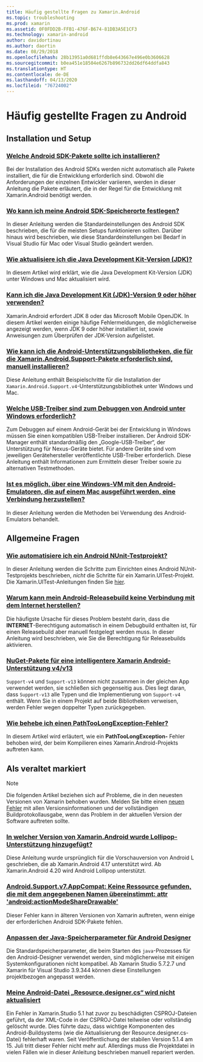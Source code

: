 ```yaml
---
title: Häufig gestellte Fragen zu Xamarin.Android
ms.topic: troubleshooting
ms.prod: xamarin
ms.assetid: 0F0FDD2B-FFB1-476F-B674-81DB3A5E1CF3
ms.technology: xamarin-android
author: davidortinau
ms.author: daortin
ms.date: 08/29/2018
ms.openlocfilehash: 28b13951a0d681ffdb8e643667e496e0b3606628
ms.sourcegitcommit: b0ea451e18504e6267b896732dd26df64ddfa843
ms.translationtype: HT
ms.contentlocale: de-DE
ms.lasthandoff: 04/13/2020
ms.locfileid: "76724002"
---
```

# <a name="android-frequently-asked-questions"></a>Häufig gestellte Fragen zu Android

## <a name="installation--setup"></a>Installation und Setup

### <a name="which-android-sdk-packages-should-i-install"></a>[Welche Android SDK-Pakete sollte ich installieren?](install-android-sdk-packages.md)

Bei der Installation des Android SDKs werden nicht automatisch alle Pakete installiert, die für die Entwicklung erforderlich sind. Obwohl die Anforderungen der einzelnen Entwickler variieren, werden in dieser Anleitung die Pakete erläutert, die in der Regel für die Entwicklung mit Xamarin.Android benötigt werden.

### <a name="where-can-i-set-my-android-sdk-locations"></a>[Wo kann ich meine Android SDK-Speicherorte festlegen?](android-sdk-location.md)

In dieser Anleitung werden die Standardeinstellungen des Android SDK beschrieben, die für die meisten Setups funktionieren sollten. Darüber hinaus wird beschrieben, wie diese Standardeinstellungen bei Bedarf in Visual Studio für Mac oder Visual Studio geändert werden.

### <a name="how-do-i-update-the-java-development-kit-jdk-version"></a>[Wie aktualisiere ich die Java Development Kit-Version (JDK)?](update-jdk.md)

In diesem Artikel wird erklärt, wie die Java Development Kit-Version (JDK) unter Windows und Mac aktualisiert wird.

### <a name="can-i-use-java-development-kit-jdk-version-9-or-later"></a>[Kann ich die Java Development Kit (JDK)-Version 9 oder höher verwenden?](jdk9-errors.md)

Xamarin.Android erfordert JDK 8 oder das Microsoft Mobile OpenJDK. In diesem Artikel werden einige häufige Fehlermeldungen, die möglicherweise angezeigt werden, wenn JDK 9 oder höher installiert ist, sowie Anweisungen zum Überprüfen der JDK-Version aufgelistet.

### <a name="how-can-i-manually-install-the-android-support-libraries-required-by-the-xamarinandroidsupport-packages"></a>[Wie kann ich die Android-Unterstützungsbibliotheken, die für die Xamarin.Android.Support-Pakete erforderlich sind, manuell installieren?](install-android-support-library.md)

Diese Anleitung enthält Beispielschritte für die Installation der `Xamarin.Android.Support.v4`-Unterstützungsbibliothek unter Windows und Mac.

### <a name="what-usb-drivers-do-i-need-to-debug-android-on-windows"></a>[Welche USB-Treiber sind zum Debuggen von Android unter Windows erforderlich?](android-drivers-debug-windows.md)

Zum Debuggen auf einem Android-Gerät bei der Entwicklung in Windows müssen Sie einen kompatiblen USB-Treiber installieren. Der Android SDK-Manager enthält standardmäßig den „Google-USB-Treiber“, der Unterstützung für Nexus-Geräte bietet.
Für andere Geräte sind vom jeweiligen Gerätehersteller veröffentlichte USB-Treiber erforderlich. Diese Anleitung enthält Informationen zum Ermitteln dieser Treiber sowie zu alternativen Testmethoden.

### <a name="is-it-possible-to-connect-to-android-emulators-running-on-a-mac-from-a-windows-vm"></a>[Ist es möglich, über eine Windows-VM mit den Android-Emulatoren, die auf einem Mac ausgeführt werden, eine Verbindung herzustellen?](connect-android-emulator-mac-windows.md)

In dieser Anleitung werden die Methoden bei Verwendung des Android-Emulators behandelt.

## <a name="general-questions"></a>Allgemeine Fragen

### <a name="how-do-i-automate-an-android-nunit-test-project"></a>[Wie automatisiere ich ein Android NUnit-Testprojekt?](automate-android-nunit-test.md)

In dieser Anleitung werden die Schritte zum Einrichten eines Android NUnit-Testprojekts beschrieben, _nicht_ die Schritte für ein Xamarin.UITest-Projekt. Die Xamarin.UITest-Anleitungen finden Sie [hier](/appcenter/test-cloud/preparing-for-upload).

### <a name="why-cant-my-android-release-build-connect-to-the-internet"></a>[Warum kann mein Android-Releasebuild keine Verbindung mit dem Internet herstellen?](android-internet.md)

Die häufigste Ursache für dieses Problem besteht darin, dass die **INTERNET**-Berechtigung automatisch in einem Debugbuild enthalten ist, für einen Releasebuild aber manuell festgelegt werden muss. In dieser Anleitung wird beschrieben, wie Sie die Berechtigung für Releasebuilds aktivieren.

### <a name="smarter-xamarin-android-support-v4--v13-nuget-packages"></a>[NuGet-Pakete für eine intelligentere Xamarin Android-Unterstützung v4/v13 ](android-support-v4v13-libraries.md)

`Support-v4` und `Support-v13` können nicht zusammen in der gleichen App verwendet werden, sie schließen sich gegenseitig aus. Dies liegt daran, dass `Support-v13` alle Typen und die Implementierung von `Support-v4` enthält. Wenn Sie in einem Projekt auf beide Bibliotheken verweisen, werden Fehler wegen doppelter Typen zurückgegeben.

### <a name="how-do-i-resolve-a-pathtoolongexception-error"></a>[Wie behebe ich einen PathTooLongException-Fehler?](path-too-long-exception.md)

In diesem Artikel wird erläutert, wie ein **PathTooLongException-** Fehler behoben wird, der beim Kompilieren eines Xamarin.Android-Projekts auftreten kann.

## <a name="deprecated"></a>Als veraltet markiert

> [!NOTE]
> Die folgenden Artikel beziehen sich auf Probleme, die in den neuesten Versionen von Xamarin behoben wurden. Melden Sie bitte einen [neuen Fehler](~/cross-platform/troubleshooting/questions/howto-file-bug.md) mit allen Versionsinformationen und der vollständigen Buildprotokollausgabe, wenn das Problem in der aktuellen Version der Software auftreten sollte.

### <a name="what-version-of-xamarinandroid-added-lollipop-support"></a>[In welcher Version von Xamarin.Android wurde Lollipop-Unterstützung hinzugefügt?](xa-lollipop.md)

Diese Anleitung wurde ursprünglich für die Vorschauversion von Android L geschrieben, die ab Xamarin.Android 4.17 unterstützt wird. Ab Xamarin.Android 4.20 wird Android Lollipop unterstützt.

### <a name="androidsupportv7appcompat---no-resource-found-that-matches-the-given-name-attr-androidactionmodesharedrawable"></a>[Android.Support.v7.AppCompat: Keine Ressource gefunden, die mit dem angegebenen Namen übereinstimmt: attr 'android:actionModeShareDrawable'](missing-action-mode-share-drawable.md)

Dieser Fehler kann in älteren Versionen von Xamarin auftreten, wenn einige der erforderlichen Android SDK-Pakete fehlen.

### <a name="adjusting-java-memory-parameters-for-the-android-designer"></a>[Anpassen der Java-Speicherparameter für Android Designer](android-designer-java-memory.md)

Die Standardspeicherparameter, die beim Starten des `java`-Prozesses für den Android-Designer verwendet werden, sind möglicherweise mit einigen Systemkonfigurationen nicht kompatibel. Ab Xamarin Studio 5.7.2.7 und Xamarin für Visual Studio 3.9.344 können diese Einstellungen projektbezogen angepasst werden.

### <a name="my-android-resourcedesignercs-file-will-not-update"></a>[Meine Android-Datei „Resource.designer.cs“ wird nicht aktualisiert](resource-designer-wont-update.md)

Ein Fehler in Xamarin.Studio 5.1 hat zuvor zu beschädigten CSPROJ-Dateien geführt, da der XML-Code in der CSPROJ-Datei teilweise oder vollständig gelöscht wurde. Dies führte dazu, dass wichtige Komponenten des Android-Buildsystems (wie die Aktualisierung der Resource.designer.cs-Datei) fehlerhaft waren. Seit Veröffentlichung der stabilen Version 5.1.4 am 15. Juli tritt dieser Fehler nicht mehr auf. Allerdings muss die Projektdatei in vielen Fällen wie in dieser Anleitung beschrieben manuell repariert werden.

